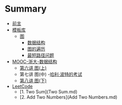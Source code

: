 # Summary

- [前言](readme.md)
- [模板库](Library/Library.md)
    - [图](Library/Graph/Graph.md)
      - [数据结构](Library/Graph/图的数据结构.md)
      - [图的遍历](Library/Graph/图的遍历.md)
      - [最短路径问题](Library/Graph/最短路径问题.md)
- [MOOC-浙大-数据结构](ZJU-93001/ZJU-93001.md)
    - [第六讲 图(上)]()
    - 第七讲 图(中)
      -[哈利·波特的考试](ZJU-93001/第七讲/哈利·波特的考试.md)
    - [第八讲 图(下)]()
- [LeetCode](Leetcode/LeetCode.md)
    - [1. Two Sum](Two Sum.md)
    - [2. Add Two Numbers](Add Two Numbers.md)